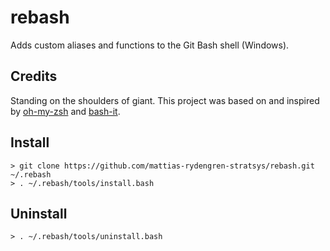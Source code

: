 # rebash

Adds custom aliases and functions to the Git Bash shell (Windows).

## Credits

Standing on the shoulders of giant. This project was based on and inspired by [oh-my-zsh](https://github.com/robbyrussell/oh-my-zsh) and [bash-it](https://github.com/revans/bash-it).

## Install

    > git clone https://github.com/mattias-rydengren-stratsys/rebash.git ~/.rebash
    > . ~/.rebash/tools/install.bash
    
## Uninstall

    > . ~/.rebash/tools/uninstall.bash
